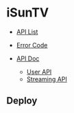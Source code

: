 # iSunTV #

* [API List](https://bitbucket.org/tidenet/isuntv-gateway/wiki/API)  
* [Error Code](https://bitbucket.org/tidenet/isuntv-gateway/wiki/Error)


* [API Doc](https://bitbucket.org/tidenet/isuntv-gateway/wiki/API%20Doc)
    * [User API](https://bitbucket.org/tidenet/isuntv-gateway/wiki/API%20Doc/User%20API%20(no.%200XX))
    * [Streaming API](https://bitbucket.org/tidenet/isuntv-gateway/wiki/API%20Doc/Stream%20API%20(no.%201XX))

## Deploy ##